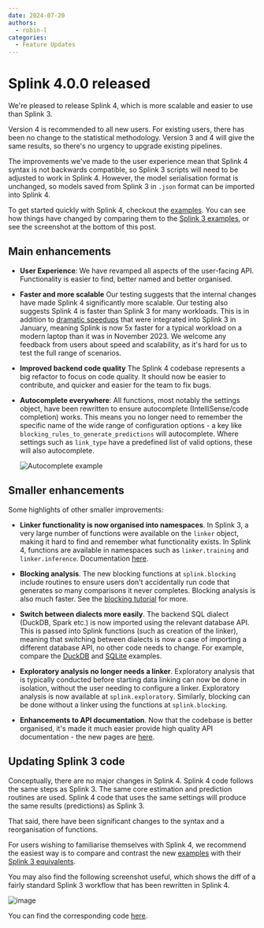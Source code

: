 ```yaml
---
date: 2024-07-20
authors:
  - robin-l
categories:
  - Feature Updates
---
```


# Splink 4.0.0 released

We're pleased to release Splink 4, which is more scalable and easier to use than Splink 3.

Version 4 is recommended to all new users.   For existing users, there has been no change to the statistical methodology. Version 3 and 4 will give the same results, so there's no urgency to upgrade existing pipelines.

The improvements we've made to the user experience mean that Splink 4 syntax is not backwards compatible, so Splink 3 scripts will need to be adjusted to work in Splink 4.  However, the model serialisation format is unchanged, so models saved from Splink 3 in `.json` format can be imported into Splink 4.

To get started quickly with Splink 4, checkout the [examples](../../demos/examples/examples_index.md).  You can see how things have changed by comparing them to the [Splink 3 examples](https://moj-analytical-services.github.io/splink3_legacy_docs/demos/examples/examples_index.html), or see the screenshot at the bottom of this post.

## Main enhancements

- **User Experience**:  We have revamped all aspects of the user-facing API.  Functionality is easier to find, better named and better organised.

- **Faster and more scalable**  Our testing suggests that the internal changes have made Splink 4 significantly more scalable. Our testing also suggests Splink 4 is faster than Splink 3 for many workloads.  This is in addition to [dramatic speedups](https://github.com/moj-analytical-services/splink/pull/1796) that were integrated into Splink 3 in January, meaning Splink is now 5x faster for a typical workload on a modern laptop than it was in November 2023.  We welcome any feedback from users about speed and scalability, as it's hard for us to test the full range of scenarios.

- **Improved backend code quality** The Splink 4 codebase represents a big refactor to focus on code quality.  It should now be easier to contribute, and quicker and easier for the team to fix bugs.

- **Autocomplete everywhere**: All functions, most notably the settings object, have been rewritten to ensure autocomplete (IntelliSense/code completion) works.  This means you no longer need to remember the specific name of the wide range of configuration options - a key like `blocking_rules_to_generate_predictions` will autocomplete.  Where settings such as `link_type` have a predefined list of valid options, these will also autocomplete.

  ![Autocomplete example](https://github.com/user-attachments/assets/305b53ee-d11a-4104-b45f-e5b96db3c973)

## Smaller enhancements

Some highlights of other smaller improvements:

- **Linker functionality is now organised into namespaces**.  In Splink 3, a very large number of functions were available on the `linker` object, making it hard to find and remember what functionality exists.  In Splink 4, functions are available in namespaces such as `linker.training` and `linker.inference`.  Documentation [here](../../api_docs/api_docs_index.md).

- **Blocking analysis**.  The new blocking functions at `splink.blocking` include routines to ensure users don't accidentally run code that generates so many comparisons it never completes.  Blocking analysis is also much faster.  See the [blocking tutorial](../../demos/tutorials/03_Blocking.ipynb) for more.

- **Switch between dialects more easily**.  The backend SQL dialect (DuckDB, Spark etc.) is now imported using the relevant database API.  This is passed into Splink functions (such as creation of the linker), meaning that switching between dialects is now a case of importing a different database API, no other code needs to change. For example, compare the [DuckDB](../../demos/examples/duckdb/deduplicate_50k_synthetic.ipynb) and [SQLite](../../demos/examples/sqlite/deduplicate_50k_synthetic.ipynb) examples.

- **Exploratory analysis no longer needs a linker**.  Exploratory analysis that is typically conducted before starting data linking can now be done in isolation, without the user needing to configure a linker. Exploratory analysis is now available at `splink.exploratory`.  Similarly, blocking can be done without a linker using the functions at `splink.blocking`.

- **Enhancements to API documentation**. Now that the codebase is better organised, it's made it much easier provide high quality API documentation - the new pages are [here](../../api_docs/api_docs_index.md).


## Updating Splink 3 code

Conceptually, there are no major changes in Splink 4. Splink 4 code follows the same steps as Splink 3.  The same core estimation and prediction routines are used.  Splink 4 code that uses the same settings will produce the same results (predictions) as Splink 3.

That said, there have been significant changes to the syntax and a reorganisation of functions.

For users wishing to familiarise themselves with Splink 4, we recommend the easiest way is to compare and contrast the new [examples](../../demos/examples/examples_index.md) with their [Splink 3 equivalents](TODO).

You may also find the following screenshot useful, which shows the diff of a fairly standard Splink 3 workflow that has been rewritten in Splink 4.

![image](https://github.com/user-attachments/assets/7fe7c9e7-1a22-4744-a5ad-281d540a8deb)

You can find the corresponding code [here](https://github.com/RobinL/temp_3_to_4/pull/1/files).
